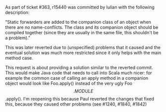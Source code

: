 As part of ticket #363, r15440 was committed by Iulian with the following description:

"Static forwarders are added to the companion class of an object when there are no name-conflicts. The class and its companion object should be compiled together (since they are usually in the same file, this shouldn't be a problem)."

This was later reverted due to (unspecified) problems that it caused and the eventual solution was much more restricted since it only helps with the main method case.

This request is about providing a solution similar to the reverted commit. This would make Java code that needs to call into Scala much nicer: for example the common case of calling an apply method in a companion object would look like Foo.apply() instead of the very ugly Foo$$.MODULE$$.apply().
I'm reopening this because Paul reverted the changes that fixed this, because they caused other problems (see #1240, #1840, #1842)
